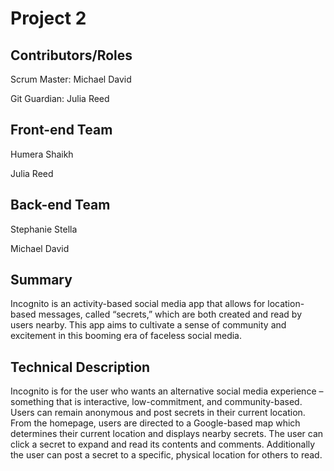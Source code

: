 # Project 2

## Contributors/Roles
Scrum Master: Michael David

Git Guardian: Julia Reed

## Front-end Team
Humera Shaikh

Julia Reed

## Back-end Team
Stephanie Stella

Michael David

## Summary
Incognito is an activity-based social media app that allows for location-based messages, called “secrets,” which are both created and read by users nearby.  This app aims to cultivate a sense of community and excitement in this booming era of faceless social media.

## Technical Description
Incognito is for the user who wants an alternative social media experience – something that is interactive, low-commitment, and community-based. Users can remain anonymous and post secrets in their current location. From the homepage, users are directed to a Google-based map which determines their current location and displays nearby secrets.  The user can click a secret to expand and read its contents and comments.  Additionally the user can post a secret to a specific, physical location for others to read.
